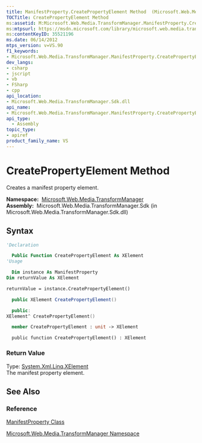 ```yaml
---
title: ManifestProperty.CreatePropertyElement Method  (Microsoft.Web.Media.TransformManager)
TOCTitle: CreatePropertyElement Method
ms:assetid: M:Microsoft.Web.Media.TransformManager.ManifestProperty.CreatePropertyElement
ms:mtpsurl: https://msdn.microsoft.com/library/microsoft.web.media.transformmanager.manifestproperty.createpropertyelement(v=VS.90)
ms:contentKeyID: 35521196
ms.date: 06/14/2012
mtps_version: v=VS.90
f1_keywords:
- Microsoft.Web.Media.TransformManager.ManifestProperty.CreatePropertyElement
dev_langs:
- csharp
- jscript
- vb
- FSharp
- cpp
api_location:
- Microsoft.Web.Media.TransformManager.Sdk.dll
api_name:
- Microsoft.Web.Media.TransformManager.ManifestProperty.CreatePropertyElement
api_type:
  - Assembly
topic_type:
- apiref
product_family_name: VS
---
```


# CreatePropertyElement Method

Creates a manifest property element.

**Namespace:**  [Microsoft.Web.Media.TransformManager](microsoft-web-media-transformmanager-namespace.md)  
**Assembly:**  Microsoft.Web.Media.TransformManager.Sdk (in Microsoft.Web.Media.TransformManager.Sdk.dll)

## Syntax

```vb
'Declaration

  Public Function CreatePropertyElement As XElement
'Usage

  Dim instance As ManifestProperty
Dim returnValue As XElement

returnValue = instance.CreatePropertyElement()
```

```csharp
  public XElement CreatePropertyElement()
```

```cpp
  public:
XElement^ CreatePropertyElement()
```

``` fsharp
  member CreatePropertyElement : unit -> XElement 
```

```jscript
  public function CreatePropertyElement() : XElement
```

### Return Value

Type: [System.Xml.Linq.XElement](https://msdn.microsoft.com/library/bb340098)  
The manifest property element.  

## See Also

### Reference

[ManifestProperty Class](manifestproperty-class-microsoft-web-media-transformmanager.md)

[Microsoft.Web.Media.TransformManager Namespace](microsoft-web-media-transformmanager-namespace.md)
